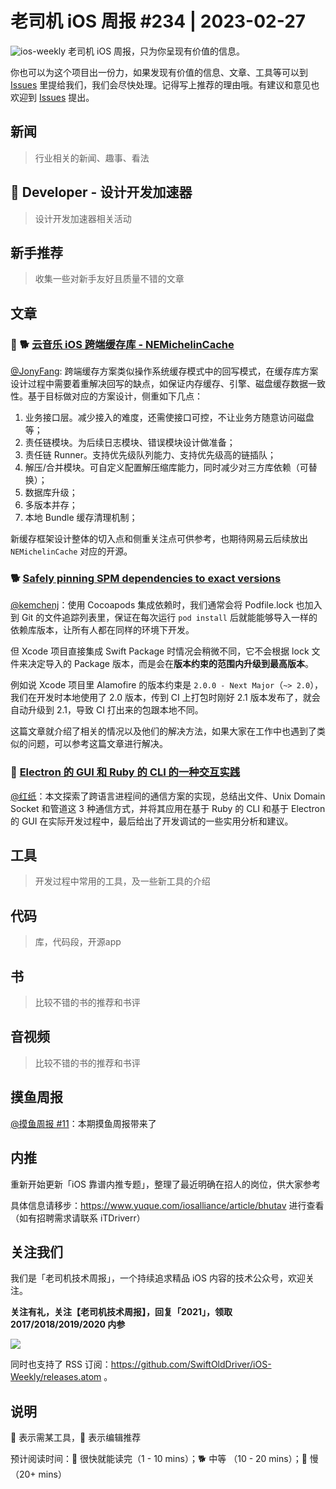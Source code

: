# 老司机 iOS 周报 #234 | 2023-02-27

![ios-weekly](https://github.com/SwiftOldDriver/iOS-Weekly/blob/master/assets/ios-weekly.png?raw=true)
老司机 iOS 周报，只为你呈现有价值的信息。

你也可以为这个项目出一份力，如果发现有价值的信息、文章、工具等可以到 [Issues](https://github.com/SwiftOldDriver/iOS-Weekly/issues) 里提给我们，我们会尽快处理。记得写上推荐的理由哦。有建议和意见也欢迎到 [Issues](https://github.com/SwiftOldDriver/iOS-Weekly/issues) 提出。

## 新闻

> 行业相关的新闻、趣事、看法

##  Developer - 设计开发加速器

> 设计开发加速器相关活动

## 新手推荐

> 收集一些对新手友好且质量不错的文章

## 文章

### 🌟 🐕 [云音乐 iOS 跨端缓存库 - NEMichelinCache](https://mp.weixin.qq.com/s/jZ6QEuc0qoAn27lYzN1Yfw)

[@JonyFang](https://github.com/jonyfang): 跨端缓存方案类似操作系统缓存模式中的回写模式，在缓存库方案设计过程中需要着重解决回写的缺点，如保证内存缓存、引擎、磁盘缓存数据一致性。基于目标做对应的方案设计，侧重如下几点：

1. 业务接口层。减少接入的难度，还需使接口可控，不让业务方随意访问磁盘等；
2. 责任链模块。为后续日志模块、错误模块设计做准备；
3. 责任链 Runner。支持优先级队列能力、支持优先级高的链插队；
4. 解压/合并模块。可自定义配置解压缩库能力，同时减少对三方库依赖（可替换）；
5. 数据库升级；
6. 多版本并存；
7. 本地 Bundle 缓存清理机制；

新缓存框架设计整体的切入点和侧重关注点可供参考，也期待网易云后续放出 `NEMichelinCache` 对应的开源。

### 🐕 [Safely pinning SPM dependencies to exact versions](https://www.polpiella.dev/safely-pinning-spm-depedencies-to-exact-versions/)

[@kemchenj](https://kemchenj.github.io)：使用 Cocoapods 集成依赖时，我们通常会将 Podfile.lock 也加入到 Git 的文件追踪列表里，保证在每次运行 `pod install` 后就能能够导入一样的依赖库版本，让所有人都在同样的环境下开发。

但 Xcode 项目直接集成 Swift Package 时情况会稍微不同，它不会根据 lock 文件来决定导入的 Package 版本，而是会在**版本约束的范围内升级到最高版本**。

例如说 Xcode 项目里 Alamofire 的版本约束是 `2.0.0 - Next Major`（`~> 2.0`），我们在开发时本地使用了 2.0 版本，传到 CI 上打包时刚好 2.1 版本发布了，就会自动升级到 2.1，导致 CI 打出来的包跟本地不同。

这篇文章就介绍了相关的情况以及他们的解决方法，如果大家在工作中也遇到了类似的问题，可以参考这篇文章进行解决。

### 🐎 [Electron 的 GUI 和 Ruby 的 CLI 的一种交互实践](https://mp.weixin.qq.com/s/UmzeZip3KtHH44dkiijujg)

[@红纸](https://github.com/nianran)：本文探索了跨语言进程间的通信方案的实现，总结出文件、Unix Domain Socket 和管道这 3 种通信方式，并将其应用在基于 Ruby 的 CLI 和基于 Electron 的 GUI 在实际开发过程中，最后给出了开发调试的一些实用分析和建议。

## 工具

> 开发过程中常用的工具，及一些新工具的介绍

## 代码

> 库，代码段，开源app

## 书

> 比较不错的书的推荐和书评

## 音视频

> 比较不错的书的推荐和书评

## 摸鱼周报

[@摸鱼周报 #11](https://mp.weixin.qq.com/s/hE9wYlLX8F1sKjIF5eIPVQ)：本期摸鱼周报带来了

## 内推

重新开始更新「iOS 靠谱内推专题」，整理了最近明确在招人的岗位，供大家参考

具体信息请移步：https://www.yuque.com/iosalliance/article/bhutav 进行查看（如有招聘需求请联系 iTDriverr）

## 关注我们

我们是「老司机技术周报」，一个持续追求精品 iOS 内容的技术公众号，欢迎关注。

**关注有礼，关注【老司机技术周报】，回复「2021」，领取 2017/2018/2019/2020 内参**

![](https://github.com/SwiftOldDriver/iOS-Weekly/blob/master/assets/qrcode_for_wechat.jpg?raw=true)

同时也支持了 RSS 订阅：https://github.com/SwiftOldDriver/iOS-Weekly/releases.atom 。

## 说明

🚧 表示需某工具，🌟 表示编辑推荐

预计阅读时间：🐎 很快就能读完（1 - 10 mins）；🐕 中等 （10 - 20 mins）；🐢 慢（20+ mins）
